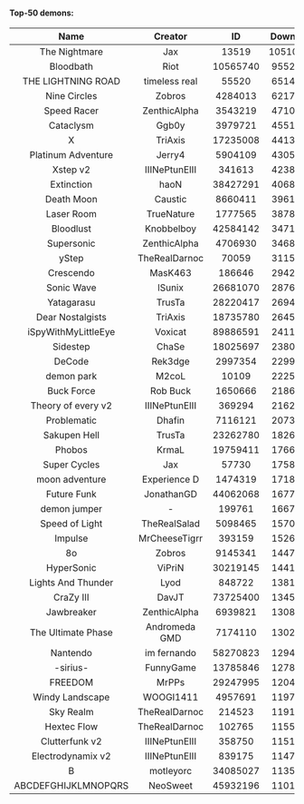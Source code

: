 #### Top-50 demons:

| Name | Creator | ID | Downloads | Likes |
|:---:|:---:|:---:|:---:|:---:|
| The Nightmare | Jax | 13519 | 105101275 | 5394136
| Bloodbath | Riot | 10565740 | 95529297 | 4440923
| THE LIGHTNING ROAD | timeless real | 55520 | 65144686 | 2999881
| Nine Circles | Zobros | 4284013 | 62170901 | 3246381
| Speed Racer | ZenthicAlpha | 3543219 | 47103132 | 2366204
| Cataclysm | Ggb0y | 3979721 | 45515449 | 1380888
| X | TriAxis | 17235008 | 44135942 | 2166474
| Platinum Adventure | Jerry4 | 5904109 | 43055144 | 2630486
| Xstep v2 | IIINePtunEIII | 341613 | 42381724 | 1600355
| Extinction | haoN | 38427291 | 40688086 | 1369338
| Death Moon  | Caustic | 8660411 | 39611211 | 1950191
| Laser Room | TrueNature | 1777565 | 38788029 | 1211656
| Bloodlust | Knobbelboy | 42584142 | 34719911 | 1050075
| Supersonic | ZenthicAlpha | 4706930 | 34682274 | 1571041
| yStep | TheRealDarnoc | 70059 | 31151675 | 1066067
| Crescendo | MasK463 | 186646 | 29420351 | 1037903
| Sonic Wave | lSunix | 26681070 | 28763527 | 897169
| Yatagarasu  | TrusTa | 28220417 | 26948949 | 1016729
| Dear Nostalgists | TriAxis | 18735780 | 26457833 | 1379276
| iSpyWithMyLittleEye | Voxicat | 89886591 | 24110011 | 1889963
| Sidestep | ChaSe | 18025697 | 23801412 | 1016672
| DeCode | Rek3dge | 2997354 | 22992581 | 1045692
| demon park | M2coL | 10109 | 22256405 | 757082
| Buck Force | Rob Buck | 1650666 | 21865374 | 585370
| Theory of every v2 | IIINePtunEIII | 369294 | 21623312 | 790348
| Problematic | Dhafin | 7116121 | 20734668 | 1083441
| Sakupen Hell | TrusTa | 23262780 | 18262890 | 554469
| Phobos | KrmaL | 19759411 | 17662223 | 637981
| Super Cycles | Jax | 57730 | 17586103 | 646945
| moon adventure | Experience D | 1474319 | 17187202 | 504146
| Future Funk | JonathanGD | 44062068 | 16770241 | 776987
| demon jumper | - | 199761 | 16675261 | 607475
| Speed of Light | TheRealSalad | 5098465 | 15703961 | 754873
| Impulse | MrCheeseTigrr | 393159 | 15268659 | 794359
| 8o | Zobros | 9145341 | 14478426 | 734663
| HyperSonic | ViPriN | 30219145 | 14410286 | 530940
| Lights And Thunder | Lyod | 848722 | 13818920 | 657309
| CraZy III | DavJT | 73725400 | 13451256 | 712927
| Jawbreaker | ZenthicAlpha | 6939821 | 13086166 | 694112
| The Ultimate Phase | Andromeda GMD | 7174110 | 13020324 | 505305
| Nantendo | im fernando | 58270823 | 12945714 | 781269
| -sirius- | FunnyGame | 13785846 | 12789541 | 766177
| FREEDOM | MrPPs | 29247995 | 12044405 | 609125
| Windy Landscape | WOOGI1411 | 4957691 | 11971542 | 677561
| Sky Realm | TheRealDarnoc | 214523 | 11911592 | 513929
| Hextec Flow | TheRealDarnoc | 102765 | 11558858 | 538034
| Clutterfunk v2 | IIINePtunEIII | 358750 | 11516755 | 485836
| Electrodynamix v2 | IIINePtunEIII | 839175 | 11475262 | 426612
| B | motleyorc | 34085027 | 11353687 | 648495
| ABCDEFGHIJKLMNOPQRS | NeoSweet | 45932196 | 11019072 | 736612
